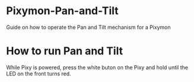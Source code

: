 # Pixymon-Pan-and-Tilt
Guide on how to operate the Pan and Tilt mechanism for a Pixymon

# How to run Pan and Tilt
While Pixy is powered, press the white buton on the Pixy and hold until the LED on the front turns red.
